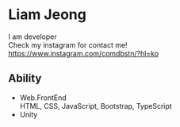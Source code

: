 Liam Jeong
===


I am developer   
Check my instagram for contact me!   
https://www.instagram.com/comdbstn/?hl=ko   

Ability
---
* Web.FrontEnd   
HTML, CSS, JavaScript, Bootstrap, TypeScript   
* Unity
